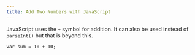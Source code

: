 ```yaml
---
title: Add Two Numbers with JavaScript
---
```

JavaScript uses the `+` symbol for addition. It can also be used instead of `parseInt()` but that is beyond this.

    var sum = 10 + 10;